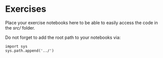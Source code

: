 # Exercises

Place your exercise notebooks here to be able to easily access the code in the *src/* folder.

Do not forget to add the root path to your notebooks via:

```
import sys
sys.path.append('../')
```
